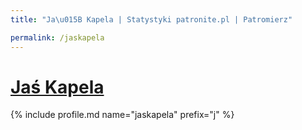 ```yaml
---
title: "Ja\u015B Kapela | Statystyki patronite.pl | Patromierz"

permalink: /jaskapela
---
```


# [Jaś Kapela](https://patronite.pl/jaskapela)

{% include profile.md name="jaskapela" prefix="j" %}
